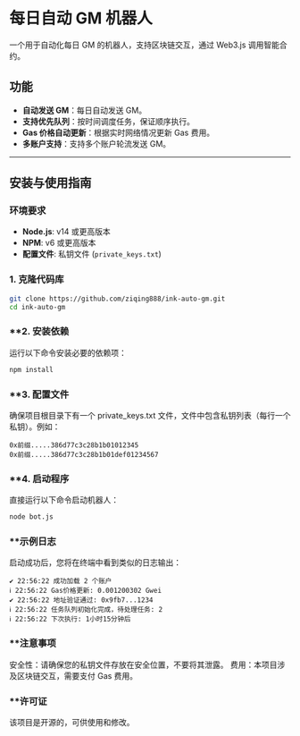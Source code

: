# 每日自动 GM 机器人

一个用于自动化每日 GM 的机器人，支持区块链交互，通过 Web3.js 调用智能合约。

## 功能

- **自动发送 GM**：每日自动发送 GM。
- **支持优先队列**：按时间调度任务，保证顺序执行。
- **Gas 价格自动更新**：根据实时网络情况更新 Gas 费用。
- **多账户支持**：支持多个账户轮流发送 GM。

---

## 安装与使用指南

### 环境要求

- **Node.js**: v14 或更高版本
- **NPM**: v6 或更高版本
- **配置文件**: 私钥文件 (`private_keys.txt`)

### **1. 克隆代码库**

```bash
git clone https://github.com/ziqing888/ink-auto-gm.git
cd ink-auto-gm
```
### **2. 安装依赖
运行以下命令安装必要的依赖项：
```bash
npm install
```
### **3. 配置文件
确保项目根目录下有一个 private_keys.txt 文件，文件中包含私钥列表（每行一个私钥）。例如：
```
0x前缀.....386d77c3c28b1b01012345
0x前缀.....386d77c3c28b1b01def01234567
```
### **4. 启动程序
直接运行以下命令启动机器人：
```bash
node bot.js
```
### **示例日志
启动成功后，您将在终端中看到类似的日志输出：
```
✔ 22:56:22 成功加载 2 个账户
ℹ 22:56:22 Gas价格更新: 0.001200302 Gwei
✔ 22:56:22 地址验证通过: 0x9fb7...1234
ℹ 22:56:22 任务队列初始化完成，待处理任务: 2
ℹ 22:56:22 下次执行: 1小时15分钟后
```
### **注意事项
安全性：请确保您的私钥文件存放在安全位置，不要将其泄露。
费用：本项目涉及区块链交互，需要支付 Gas 费用。
### **许可证
该项目是开源的，可供使用和修改。
